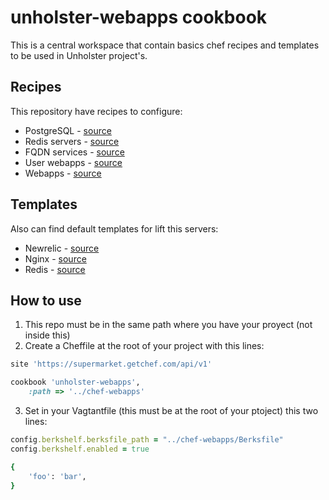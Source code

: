 unholster-webapps cookbook
==========================

This is a central workspace that contain basics chef recipes and templates to be used in Unholster project's.

Recipes
-------

This repository have recipes to configure:

* PostgreSQL - [source](https://github.com/Unholster/chef-webapps/blob/master/recipes/database.rb)
* Redis servers - [source](https://github.com/Unholster/chef-webapps/blob/master/recipes/reddis.rb)
* FQDN services - [source](https://github.com/Unholster/chef-webapps/blob/master/recipes/fdqn.rb)
* User webapps - [source](https://github.com/Unholster/chef-webapps/blob/master/recipes/user.rb)
* Webapps - [source](https://github.com/Unholster/chef-webapps/blob/master/recipes/webapps.rb)


Templates
---------

Also can find default templates for lift this servers:

* Newrelic - [source](https://github.com/Unholster/chef-webapps/blob/master/templates/default/newrelic.erb)
* Nginx  - [source](https://github.com/Unholster/chef-webapps/blob/master/templates/default/nginx-site.erb)
* Redis - [source](https://github.com/Unholster/chef-webapps/blob/master/templates/default/redis.erb)

How to use
---------

1. This repo must be in the same path where you have your proyect (not inside this)
2. Create a Cheffile at the root of your project with this lines:
```ruby
site 'https://supermarket.getchef.com/api/v1'

cookbook 'unholster-webapps',
    :path => '../chef-webapps'
```
3. Set in your Vagtantfile (this must be at the root of your ptoject) this two lines:
```ruby
config.berkshelf.berksfile_path = "../chef-webapps/Berksfile"
config.berkshelf.enabled = true
```



```ruby
{
    'foo': 'bar',
}
```
